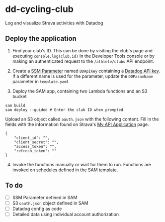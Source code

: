 # dd-cycling-club

Log and visualize Strava activities with Datadog

## Deploy the application
1. Find your club's ID. This can be done by visiting the club's page and executing `console.log(club.id)` in the Developer Tools console or by making an authenticated request to the `/athlete/clubs` API endpoint.

2. Create a [SSM Parameter](https://docs.aws.amazon.com/systems-manager/latest/userguide/systems-manager-parameter-store.html) named `DDApiKey` containing a [Datadog API key](https://app.datadoghq.com/organization-settings/api-keys). If a different name is used for the parameter, update the `DDParamName` parameter in `template.yaml`

3. Deploy the SAM app, containing two Lambda functions and an S3 bucket

```
sam build
sam deploy --guided # Enter the club ID when prompted
```

Upload an S3 object called `oauth.json` with the following content. Fill in the fields with the information found on Strava's [My API Application](https://www.strava.com/settings/api) page.

```
{
    "client_id": "",
    "client_secret": "",
    "access_token": "",
    "refresh_token": ""
}
```

4. Invoke the functions manually or wait for them to run. Functions are invoked on schedules defined in the SAM template.

## To do
- [ ] SSM Parameter defined in SAM
- [ ] S3 `oauth.json` object defined in SAM
- [ ] Datadog config as code
- [ ] Detailed data using individual account authorization